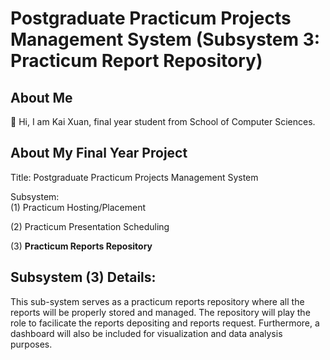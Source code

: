 # Postgraduate Practicum Projects Management System (Subsystem 3: Practicum Report Repository)

## About Me
:wave: Hi, I am Kai Xuan, final year student from School of Computer Sciences.

## About My Final Year Project
Title: Postgraduate Practicum Projects Management System

Subsystem:  
(1) Practicum Hosting/Placement

(2) Practicum Presentation Scheduling

(3) **Practicum Reports Repository**

## Subsystem (3) Details:
This sub-system serves as a practicum reports repository where all the reports will be properly stored and managed. The repository will play the role to facilicate the reports depositing and reports request. Furthermore, a dashboard will also be included for visualization and data analysis purposes.


